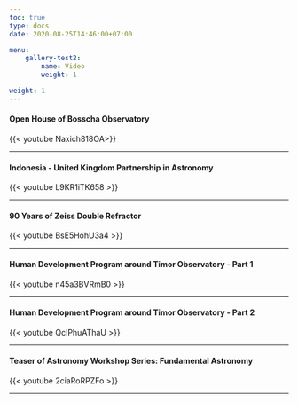 ```yaml
---
toc: true
type: docs
date: 2020-08-25T14:46:00+07:00

menu:
    gallery-test2:
        name: Video
        weight: 1

weight: 1
---
```


#### Open House of Bosscha Observatory
{{< youtube Naxich818OA>}}

***

#### Indonesia - United Kingdom Partnership in Astronomy
{{< youtube L9KR1iTK658 >}} 

***

#### 90 Years of Zeiss Double Refractor
{{< youtube BsE5HohU3a4 >}}

***

#### Human Development Program around Timor Observatory - Part 1
{{< youtube n45a3BVRmB0 >}}

***

####  Human Development Program around Timor Observatory - Part 2
{{< youtube QcIPhuAThaU >}}

***

#### Teaser of Astronomy Workshop Series: Fundamental Astronomy

{{< youtube 2ciaRoRPZFo >}}

***

#### 

